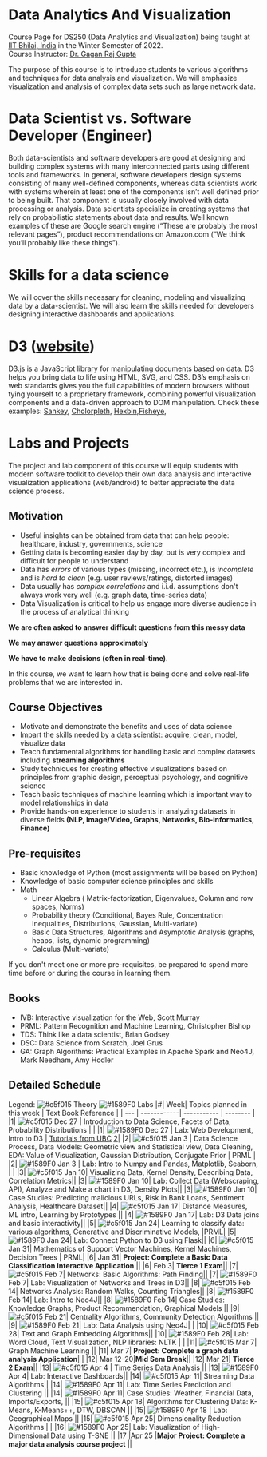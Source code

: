 # Data Analytics And Visualization
Course Page for DS250 (Data Analytics and Visualization) being taught at [IIT Bhilai, India](https://www.iitbhilai.ac.in/index.php) in the Winter Semester of 2022.
<br> Course Instructor: [Dr. Gagan Raj Gupta ](https://www.iitbhilai.ac.in/index.php?pid=gagan)

The purpose of this course is to introduce students to various algorithms and techniques for data analysis and visualization. We will emphasize visualization and analysis of complex data sets such as large network data. 

# Data Scientist vs. Software Developer (Engineer)
Both data-scientists and software developers are good at designing and building complex systems with many interconnected parts using different tools and frameworks. In general, software developers design systems consisting of many well-defined components, whereas data scientists work with systems wherein at least one of the components isn’t well defined prior to being built. That component is usually closely involved with data processing or analysis. Data scientists specialize in creating systems that rely on probabilistic statements about data and results. Well known examples of these are Google search engine (“These are probably the most relevant pages”), product recommendations on Amazon.com (“We think you’ll probably like these things”).

# Skills for a data science
We will cover the skills necessary for cleaning, modeling and visualizing data by a data-scientist. We will also learn the skills needed for developers designing interactive dashboards and applications.

# D3 ([website](https://d3js.org/))
D3.js is a JavaScript library for manipulating documents based on data. D3 helps you bring data to life using HTML, SVG, and CSS. D3’s emphasis on web standards gives you the full capabilities of modern browsers without tying yourself to a proprietary framework, combining powerful visualization components and a data-driven approach to DOM manipulation. 
Check these examples: [Sankey](https://observablehq.com/@d3/sankey), [Cholorpleth](https://observablehq.com/@d3/choropleth), [Hexbin](https://observablehq.com/@d3/hexbin-map),[Fisheye](https://bost.ocks.org/mike/fisheye/), 

# Labs and Projects
The project and lab component of this course will equip students with modern software toolkit to develop their own data analysis and interactive visualization applications (web/android) to better appreciate the data science process.

Motivation
----------
* Useful insights can be obtained from data that can help people: healthcare, industry, governments, science
* Getting data is becoming easier day by day, but is very complex and difficult for people to understand
* Data has _errors_ of various types (missing, incorrect etc.), is _incomplete_ and is _hard to clean_ (e.g. user reviews/ratings, distorted images) 
* Data usually has _complex correlations_ and i.i.d. assumptions don't always work very well (e.g. graph data, time-series data) 
* Data Visualization is critical to help us engage more diverse audience in the process of analytical thinking 

__We are often asked to answer difficult questions from this messy data__

__We may answer questions approximately__

__We have to make decisions (often in real-time)__. 

In this course, we want to learn how that is being done and solve real-life problems that we are interested in.

Course Objectives
-----------------
* Motivate and demonstrate the benefits and uses of data science  
* Impart the skills needed by a data scientist: acquire, clean, model, visualize data
* Teach fundamental algorithms for handling basic and complex datasets including __streaming algorithms__
* Study techniques for creating effective visualizations based on principles from graphic design, perceptual psychology, and cognitive science
* Teach basic techniques of machine learning which is important way to model relationships in data 
* Provide hands-on experience to students in analyzing datasets in diverse fields __(NLP, Image/Video, Graphs, Networks, Bio-informatics, Finance)__

Pre-requisites
--------------
* Basic knowledge of Python (most assignments will be based on Python)
* Knowledge of basic computer science principles and skills
* Math
  * Linear Algebra ( Matrix-factorization, Eigenvalues, Column and row spaces, Norms)
  * Probability theory (Conditional, Bayes Rule, Concentration Inequalities, Distributions, Gaussian, Multi-variate) 
  * Basic Data Structures, Algorithms and Asymptotic Analysis (graphs, heaps, lists, dynamic programming)
  * Calculus (Multi-variate)
  
If you don't meet one or more pre-requisites, be prepared to spend more time before or during the course in learning them.

Books
------
* IVB: Interactive visualization for the Web, Scott Murray
* PRML: Pattern Recognition and Machine Learning, Christopher Bishop
* TDS: Think like a data scientist, Brian Godsey
* DSC: Data Science from Scratch, Joel Grus
* GA: Graph Algorithms: Practical Examples in Apache Spark and Neo4J, Mark Needham, Amy Hodler

Detailed Schedule
-----------------
Legend:
 ![#c5f015](https://via.placeholder.com/15/c5f015/000000?text=+) Theory
 ![#1589F0](https://via.placeholder.com/15/1589F0/000000?text=+) Labs
|#| Week| Topics planned in this week | Text Book Reference |
| --- | ------------| ----------- | -------- |
|1| ![#c5f015](https://via.placeholder.com/15/c5f015/000000?text=+)  Dec 27 | Introduction to Data Science, Facets of Data, Probability Distributions | |
|1|  ![#1589F0](https://via.placeholder.com/15/1589F0/000000?text=+) Dec 27 | Lab: Web Development, Intro to D3 | [Tutorials from UBC](https://github.com/UBC-InfoVis/2021-436V-tutorials/tree/master/0_Web_Tutorial) [2](https://github.com/UBC-InfoVis/2021-436V-tutorials/tree/master/1_D3_Tutorial)|
|2| ![#c5f015](https://via.placeholder.com/15/c5f015/000000?text=+) Jan 3 | Data Science Process, Data Models: Geometric view and Statistical view,  Data Cleaning, EDA: Value of Visualization, Gaussian Distribution, Conjugate Prior | PRML |
|2|  ![#1589F0](https://via.placeholder.com/15/1589F0/000000?text=+) Jan 3 | Lab: Intro to Numpy and Pandas, Matplotlib, Seaborn,  | |
|3| ![#c5f015](https://via.placeholder.com/15/c5f015/000000?text=+) Jan 10| Visualizing Data, Kernel Density, Describing Data, Correlation Metrics||
|3|  ![#1589F0](https://via.placeholder.com/15/1589F0/000000?text=+) Jan 10| Lab: Collect Data (Webscraping, API), Analyze and Make a chart in D3, Density Plots||
|3|  ![#1589F0](https://via.placeholder.com/15/1589F0/000000?text=+) Jan 10| Case Studies: Predicting malicious URLs, Risk in Bank Loans, Sentiment Analysis, Healthcare Dataset||
|4| ![#c5f015](https://via.placeholder.com/15/c5f015/000000?text=+) Jan 17| Distance Measures, ML intro, Learning by Prototypes ||
|4|  ![#1589F0](https://via.placeholder.com/15/1589F0/000000?text=+) Jan 17| Lab: D3 Data joins and basic interactivity||
|5| ![#c5f015](https://via.placeholder.com/15/c5f015/000000?text=+)  Jan 24| Learning to classify data: various algorithms, Generative and Discriminative Models,  |PRML|
|5|  ![#1589F0](https://via.placeholder.com/15/1589F0/000000?text=+) Jan 24| Lab: Connect Python to D3 using Flask||
|6| ![#c5f015](https://via.placeholder.com/15/c5f015/000000?text=+) Jan 31| Mathematics of Support Vector Machines, Kernel Machines, Decision Trees | PRML|
|6| Jan 31| __Project: Complete a Basic Data Classification Interactive Application__ ||
|6| Feb 3| __Tierce 1 Exam__||
|7| ![#c5f015](https://via.placeholder.com/15/c5f015/000000?text=+) Feb 7|   Networks: Basic Algorithms: Path Finding||
|7|  ![#1589F0](https://via.placeholder.com/15/1589F0/000000?text=+) Feb 7| Lab: Visualization of Networks and Trees in D3||
|8| ![#c5f015](https://via.placeholder.com/15/c5f015/000000?text=+) Feb 14|  Networks Analysis: Random Walks, Counting Triangles||
|8|  ![#1589F0](https://via.placeholder.com/15/1589F0/000000?text=+) Feb 14| Lab: Intro to Neo4J||
|8|  ![#1589F0](https://via.placeholder.com/15/1589F0/000000?text=+) Feb 14| Case Studies: Knowledge Graphs, Product Recommendation, Graphical Models ||
|9| ![#c5f015](https://via.placeholder.com/15/c5f015/000000?text=+) Feb 21|  Centrality Algorithms, Community Detection Algorithms ||
|9|  ![#1589F0](https://via.placeholder.com/15/1589F0/000000?text=+) Feb 21| Lab: Data Analysis using Neo4J| |
|10|  ![#c5f015](https://via.placeholder.com/15/c5f015/000000?text=+) Feb 28| Text and Graph Embedding Algorithms||
|10|  ![#1589F0](https://via.placeholder.com/15/1589F0/000000?text=+) Feb 28| Lab: Word Cloud, Text Visualization, NLP libraries: NLTK    |    |
|11| ![#c5f015](https://via.placeholder.com/15/c5f015/000000?text=+) Mar 7|  Graph Machine Learning ||
|11| Mar 7| __Project: Complete a graph data analysis Application__| |
|12| Mar 12-20|__Mid Sem Break__||
|12| Mar 21| __Tierce 2 Exam__||
|13|  ![#c5f015](https://via.placeholder.com/15/c5f015/000000?text=+) Apr 4 | Time Series Data Analysis  ||
|13|  ![#1589F0](https://via.placeholder.com/15/1589F0/000000?text=+) Apr 4| Lab: Interactive Dashboards||
|14| ![#c5f015](https://via.placeholder.com/15/c5f015/000000?text=+) Apr 11|  Streaming Data Algorithms||
|14|  ![#1589F0](https://via.placeholder.com/15/1589F0/000000?text=+) Apr 11| Lab: Time Series Prediction and Clustering  ||
|14|  ![#1589F0](https://via.placeholder.com/15/1589F0/000000?text=+) Apr 11| Case Studies: Weather, Financial Data, Imports/Exports,  ||
|15| ![#c5f015](https://via.placeholder.com/15/c5f015/000000?text=+) Apr 18|  Algorithms for Clustering Data: K-Means, K-Means++, DTW, DBSCAN ||
|15|  ![#1589F0](https://via.placeholder.com/15/1589F0/000000?text=+) Apr 18 | Lab: Geographical Maps  ||
|15| ![#c5f015](https://via.placeholder.com/15/c5f015/000000?text=+) Apr 25|  Dimensionality Reduction Algorithms | |
|16|  ![#1589F0](https://via.placeholder.com/15/1589F0/000000?text=+) Apr 25| Lab: Visualization of High-Dimensional Data using T-SNE ||
|17 |Apr 25 |__Major Project: Complete a major data analysis course project__  ||
